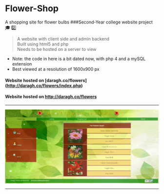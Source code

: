 # Flower-Shop
A shopping site for flower bulbs
###Second-Year college website project :mortar_board: :two:  

> A website with client side and admin backend  
> Built using html5 and php  
> Needs to be hosted on a server to view  
  
* Note: the code in here is a bit dated now, with php 4 and a mySQL extension  
* Best viewed at a resolution of 1600x900 px  

#### Website hosted on [daragh.co/flowers] (http://daragh.co/flowers/index.php)

#### Website hosted on http://daragh.co/flowers

<hr/>
<img src="https://github.com/daraghwalshe/Flower-Shop/blob/master/flowers.PNG" width="600">
<HR />

